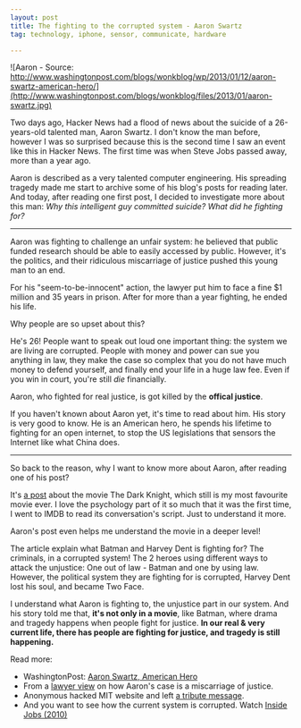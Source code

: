 ```yaml
---
layout: post
title: The fighting to the corrupted system - Aaron Swartz
tag: technology, iphone, sensor, communicate, hardware

---
```


![Aaron - Source: http://www.washingtonpost.com/blogs/wonkblog/wp/2013/01/12/aaron-swartz-american-hero/](http://www.washingtonpost.com/blogs/wonkblog/files/2013/01/aaron-swartz.jpg)

Two days ago, Hacker News had a flood of news about the suicide of a 26-years-old talented man, Aaron Swartz. I don't know the man before, however I was so surprised because this is the second time I saw an event like this in Hacker News. The first time was when Steve Jobs passed away, more than a year ago.

Aaron is described as a very talented computer engineering. His spreading tragedy made me start to archive some of his blog's posts for reading later. And today, after reading one first post, I decided to investigate more about this man: *Why this intelligent guy committed suicide? What did he fighting for?*

---
Aaron was fighting to challenge an unfair system: he believed that public funded research should be able to easily accessed by public. However, it's the politics, and their ridiculous miscarriage of justice pushed this young man to an end.

For his "seem-to-be-innocent" action, the lawyer put him to face a fine $1 million and 35 years in prison. After for more than a year fighting, he ended his life.

Why people are so upset about this?

He's 26! People want to speak out loud one important thing: the system we are living are corrupted. People with money and power can sue you anything in law, they make the case so complex that you do not have much money to defend yourself, and finally end your life in a huge law fee. Even if you win in court, you're still *die* financially.

Aaron, who fighted for real justice, is got killed by the **offical justice**.

If you haven't known about Aaron yet, it's time to read about him. His story is very good to know. He is an American hero, he spends his lifetime to fighting for an open internet, to stop the US legislations that sensors the Internet like what China does.


---

So back to the reason, why I want to know more about Aaron, after reading one of his post?

It's [a post](http://www.aaronsw.com/weblog/tdk) about the movie The Dark Knight, which still is my most favourite movie ever. I love the psychology part of it so much that it was the first time, I went to IMDB to read its conversation's script. Just to understand it more.

Aaron's post even helps me understand the movie in a deeper level!

The article explain what Batman and Harvey Dent is fighting for? The criminals, in a corrupted system! The 2 heroes using different ways to attack the unjustice: One out of law - Batman and one by using law. However, the political system they are fighting for is corrupted, Harvey Dent lost his soul, and became Two Face.

I understand what Aaron is fighting to, the unjustice part in our system. And his story told me that, **it's not only in a movie**, like Batman, where drama and tragedy happens when people fight for justice. **In our real & very current life, there has people are fighting for justice, and tragedy is still happening.**


Read more:

* WashingtonPost: [Aaron Swartz, American Hero](http://www.washingtonpost.com/blogs/wonkblog/wp/2013/01/12/aaron-swartz-american-hero/)
* From a [lawyer view](http://lessig.tumblr.com/post/40347463044/prosecutor-as-bully) on how Aaron's case is a miscarriage of justice.
* Anonymous hacked MIT website and left [a tribute message](http://bosslee.co/post/40503263503/a-brief-message-from-anonymous).
* And you want to see how the current system is corrupted. Watch [Inside Jobs (2010)](http://www.imdb.com/title/tt1645089/)